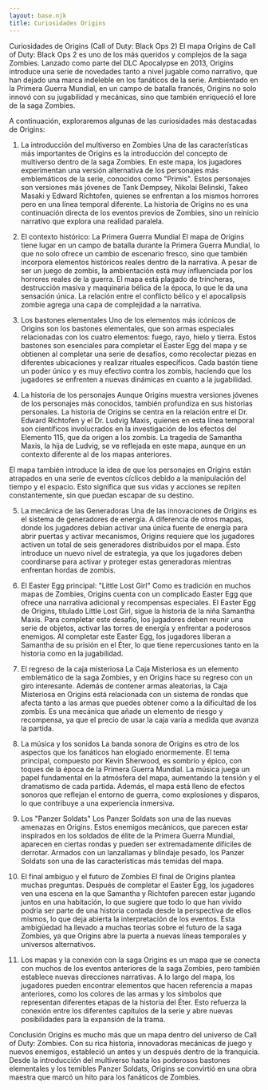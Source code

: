```yaml
---
layout: base.njk
title: Curiosidades Origins
---
```

Curiosidades de Origins (Call of Duty: Black Ops 2)
El mapa Origins de Call of Duty: Black Ops 2 es uno de los más queridos y complejos de la saga Zombies. Lanzado como parte del DLC Apocalypse en 2013, Origins introduce una serie de novedades tanto a nivel jugable como narrativo, que han dejado una marca indeleble en los fanáticos de la serie. Ambientado en la Primera Guerra Mundial, en un campo de batalla francés, Origins no solo innovó con su jugabilidad y mecánicas, sino que también enriqueció el lore de la saga Zombies.

A continuación, exploraremos algunas de las curiosidades más destacadas de Origins:

1. La introducción del multiverso en Zombies
Una de las características más importantes de Origins es la introducción del concepto de multiverso dentro de la saga Zombies. En este mapa, los jugadores experimentan una versión alternativa de los personajes más emblemáticos de la serie, conocidos como "Primis". Estos personajes son versiones más jóvenes de Tank Dempsey, Nikolai Belinski, Takeo Masaki y Edward Richtofen, quienes se enfrentan a los mismos horrores pero en una línea temporal diferente. La historia de Origins no es una continuación directa de los eventos previos de Zombies, sino un reinicio narrativo que explora una realidad paralela.

2. El contexto histórico: La Primera Guerra Mundial
El mapa de Origins tiene lugar en un campo de batalla durante la Primera Guerra Mundial, lo que no solo ofrece un cambio de escenario fresco, sino que también incorpora elementos históricos reales dentro de la narrativa. A pesar de ser un juego de zombis, la ambientación está muy influenciada por los horrores reales de la guerra. El mapa está plagado de trincheras, destrucción masiva y maquinaria bélica de la época, lo que le da una sensación única. La relación entre el conflicto bélico y el apocalipsis zombie agrega una capa de complejidad a la narrativa.

3. Los bastones elementales
Uno de los elementos más icónicos de Origins son los bastones elementales, que son armas especiales relacionadas con los cuatro elementos: fuego, rayo, hielo y tierra. Estos bastones son esenciales para completar el Easter Egg del mapa y se obtienen al completar una serie de desafíos, como recolectar piezas en diferentes ubicaciones y realizar rituales específicos. Cada bastón tiene un poder único y es muy efectivo contra los zombis, haciendo que los jugadores se enfrenten a nuevas dinámicas en cuanto a la jugabilidad.

4. La historia de los personajes
Aunque Origins muestra versiones jóvenes de los personajes más conocidos, también profundiza en sus historias personales. La historia de Origins se centra en la relación entre el Dr. Edward Richtofen y el Dr. Ludvig Maxis, quienes en esta línea temporal son científicos involucrados en la investigación de los efectos del Elemento 115, que da origen a los zombis. La tragedia de Samantha Maxis, la hija de Ludvig, se ve reflejada en este mapa, aunque en un contexto diferente al de los mapas anteriores.

El mapa también introduce la idea de que los personajes en Origins están atrapados en una serie de eventos cíclicos debido a la manipulación del tiempo y el espacio. Esto significa que sus vidas y acciones se repiten constantemente, sin que puedan escapar de su destino.

5. La mecánica de las Generadoras
Una de las innovaciones de Origins es el sistema de generadores de energía. A diferencia de otros mapas, donde los jugadores debían activar una única fuente de energía para abrir puertas y activar mecanismos, Origins requiere que los jugadores activen un total de seis generadores distribuidos por el mapa. Esto introduce un nuevo nivel de estrategia, ya que los jugadores deben coordinarse para activar y proteger estas generadoras mientras enfrentan hordas de zombis.

6. El Easter Egg principal: "Little Lost Girl"
Como es tradición en muchos mapas de Zombies, Origins cuenta con un complicado Easter Egg que ofrece una narrativa adicional y recompensas especiales. El Easter Egg de Origins, titulado Little Lost Girl, sigue la historia de la niña Samantha Maxis. Para completar este desafío, los jugadores deben reunir una serie de objetos, activar las torres de energía y enfrentar a poderosos enemigos. Al completar este Easter Egg, los jugadores liberan a Samantha de su prisión en el Éter, lo que tiene repercusiones tanto en la historia como en la jugabilidad.

7. El regreso de la caja misteriosa
La Caja Misteriosa es un elemento emblemático de la saga Zombies, y en Origins hace su regreso con un giro interesante. Además de contener armas aleatorias, la Caja Misteriosa en Origins está relacionada con un sistema de rondas que afecta tanto a las armas que puedes obtener como a la dificultad de los zombis. Es una mecánica que añade un elemento de riesgo y recompensa, ya que el precio de usar la caja varía a medida que avanza la partida.

8. La música y los sonidos
La banda sonora de Origins es otro de los aspectos que los fanáticos han elogiado enormemente. El tema principal, compuesto por Kevin Sherwood, es sombrío y épico, con toques de la época de la Primera Guerra Mundial. La música juega un papel fundamental en la atmósfera del mapa, aumentando la tensión y el dramatismo de cada partida. Además, el mapa está lleno de efectos sonoros que reflejan el entorno de guerra, como explosiones y disparos, lo que contribuye a una experiencia inmersiva.

9. Los "Panzer Soldats"
Los Panzer Soldats son una de las nuevas amenazas en Origins. Estos enemigos mecánicos, que parecen estar inspirados en los soldados de élite de la Primera Guerra Mundial, aparecen en ciertas rondas y pueden ser extremadamente difíciles de derrotar. Armados con un lanzallamas y blindaje pesado, los Panzer Soldats son una de las características más temidas del mapa.

10. El final ambiguo y el futuro de Zombies
El final de Origins plantea muchas preguntas. Después de completar el Easter Egg, los jugadores ven una escena en la que Samantha y Richtofen parecen estar jugando juntos en una habitación, lo que sugiere que todo lo que han vivido podría ser parte de una historia contada desde la perspectiva de ellos mismos, lo que deja abierta la interpretación de los eventos. Esta ambigüedad ha llevado a muchas teorías sobre el futuro de la saga Zombies, ya que Origins abre la puerta a nuevas líneas temporales y universos alternativos.

11. Los mapas y la conexión con la saga
Origins es un mapa que se conecta con muchos de los eventos anteriores de la saga Zombies, pero también establece nuevas direcciones narrativas. A lo largo del mapa, los jugadores pueden encontrar elementos que hacen referencia a mapas anteriores, como los colores de las armas y los símbolos que representan diferentes etapas de la historia del Éter. Esto refuerza la conexión entre los diferentes capítulos de la serie y abre nuevas posibilidades para la expansión de la trama.

Conclusión
Origins es mucho más que un mapa dentro del universo de Call of Duty: Zombies. Con su rica historia, innovadoras mecánicas de juego y nuevos enemigos, estableció un antes y un después dentro de la franquicia. Desde la introducción del multiverso hasta los poderosos bastones elementales y los temibles Panzer Soldats, Origins se convirtió en una obra maestra que marcó un hito para los fanáticos de Zombies.